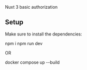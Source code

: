Nuxt 3 basic authorization 

## Setup

Make sure to install the dependencies:

npm i 
npm run dev 

OR

docker compose up --build 
